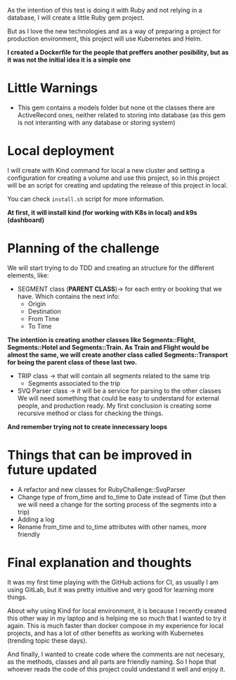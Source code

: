 As the intention of this test is doing it with Ruby and not relying in a database, I will create a little Ruby gem project.

But as I love the new technologies and as a way of preparing a project for production environment, this project will use Kubernetes and Helm.

**I created a Dockerfile for the people that preffers another posibility, but as it was not the initial idea it is a simple one**


# Little Warnings
* This gem contains a models folder but none ot the classes there are ActiveRecord ones, neither related to storing into database (as this gem is not interanting with any database or storing system)


# Local deployment
I will create with Kind command for local a new cluster and setting a configuration for creating a volume and use this project, so in this project will
be an script for creating and updating the release of this project in local.

You can check `install.sh` script for more information.

**At first, it will install kind (for working with K8s in local) and k9s (dashboard)**


# Planning of the challenge
We will start trying to do TDD and creating an structure for the different elements, like:
* SEGMENT class (**PARENT CLASS**)-> for each entry or booking that we have. Which contains the next info:
  * Origin
  * Destination
  * From Time
  * To Time

**The intention is creating another classes like Segments::Flight, Segments::Hotel and Segments::Train. As Train and Flight would be almost the same, we will create another class called Segments::Transport for being the parent class of these last two.**

* TRIP class -> that will contain all segments related to the same trip
  * Segments associated to the trip
* SVQ Parser class -> it will be a service for parsing to the other classes
We will need something that could be easy to understand for external people, and production ready.
My first conclusion is creating some recursive method or class for checking the things.

**And remember trying not to create innecessary loops**


# Things that can be improved in future updated
* A refactor and new classes for RubyChallenge::SvqParser
* Change type of from_time and to_time to Date instead of Time (but then we will need a change for the sorting process of the segments into a trip)
* Adding a log
* Rename from_time and to_time attributes with other names, more friendly


# Final explanation and thoughts
It was my first time playing with the GitHub actions for CI, as usually I am using GitLab, but it was pretty intuitive and very good for learning more things.

About why using Kind for local environment, it is because I recently created this other way in my laptop and is helping me so much that I wanted to try it again. This is much faster than docker compose in my experience for local projects, and has a lot of other benefits as working with Kubernetes (trending topic these days).

And finally, I wanted to create code where the comments are not necesary, as the methods, classes and all parts are friendly naming. So I hope that whoever reads the code of this project could undestand it well and enjoy it.
